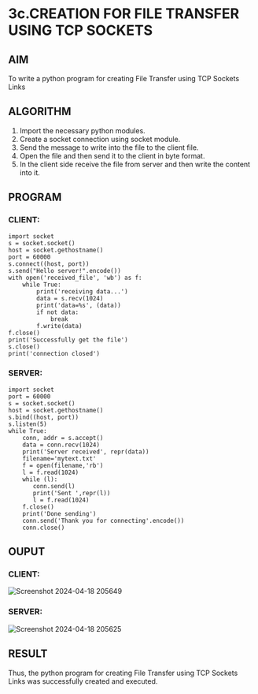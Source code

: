# 3c.CREATION FOR FILE TRANSFER USING TCP SOCKETS
## AIM
To write a python program for creating File Transfer using TCP Sockets Links
## ALGORITHM
1. Import the necessary python modules.
2. Create a socket connection using socket module.
3. Send the message to write into the file to the client file.
4. Open the file and then send it to the client in byte format.
5. In the client side receive the file from server and then write the content into it.
## PROGRAM
### CLIENT:
```
import socket 
s = socket.socket() 
host = socket.gethostname() 
port = 60000 
s.connect((host, port)) 
s.send("Hello server!".encode()) 
with open('received_file', 'wb') as f: 
    while True: 
        print('receiving data...') 
        data = s.recv(1024) 
        print('data=%s', (data)) 
        if not data: 
            break 
        f.write(data) 
f.close() 
print('Successfully get the file') 
s.close() 
print('connection closed')
```
### SERVER:
```
import socket                    
port = 60000                    
s = socket.socket()              
host = socket.gethostname()      
s.bind((host, port))             
s.listen(5)                      
while True: 
    conn, addr = s.accept()      
    data = conn.recv(1024) 
    print('Server received', repr(data)) 
    filename='mytext.txt' 
    f = open(filename,'rb') 
    l = f.read(1024) 
    while (l): 
       conn.send(l) 
       print('Sent ',repr(l)) 
       l = f.read(1024)
    f.close() 
    print('Done sending') 
    conn.send('Thank you for connecting'.encode()) 
    conn.close()
```
## OUPUT
### CLIENT:
![Screenshot 2024-04-18 205649](https://github.com/Saranyaaav/3c.FILE_TRANSFER_USING_TCP_SOCKETS/assets/144870813/35955bc8-e2c1-4958-b14b-870ccd303855)
### SERVER:
![Screenshot 2024-04-18 205625](https://github.com/Saranyaaav/3c.FILE_TRANSFER_USING_TCP_SOCKETS/assets/144870813/2edebef6-3921-4de1-95bf-1794897ed911)
## RESULT
Thus, the python program for creating File Transfer using TCP Sockets Links was 
successfully created and executed.
